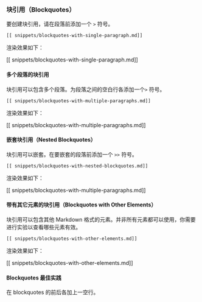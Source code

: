 ### 块引用（Blockquotes）

要创建块引用，请在段落前添加一个 `>` 符号。

```
[[ snippets/blockquotes-with-single-paragraph.md]]
```

渲染效果如下：

[[ snippets/blockquotes-with-single-paragraph.md]]

#### 多个段落的块引用

块引用可以包含多个段落。为段落之间的空白行各添加一个`>` 符号。

```
[[ snippets/blockquotes-with-multiple-paragraphs.md]]
```

渲染效果如下：

[[ snippets/blockquotes-with-multiple-paragraphs.md]]

#### 嵌套块引用（Nested Blockquotes）

块引用可以嵌套。在要嵌套的段落前添加一个 `>>` 符号。

```
[[ snippets/blockquotes-with-nested-blockquotes.md]]
```
渲染效果如下：

[[ snippets/blockquotes-with-multiple-paragraphs.md]]

#### 带有其它元素的块引用（Blockquotes with Other Elements）

块引用可以包含其他 Markdown 格式的元素。并非所有元素都可以使用，你需要进行实验以查看哪些元素有效。

```
[[ snippets/blockquotes-with-other-elements.md]]
```

渲染效果如下：

[[ snippets/blockquotes-with-other-elements.md]]

#### Blockquotes 最佳实践

在 blockquotes 的前后各加上一空行。